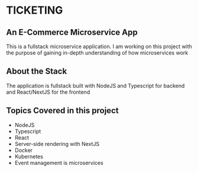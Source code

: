 # TICKETING

## An E-Commerce Microservice App

This is a fullstack microservice application.
I am working on this project with the purpose of gaining in-depth understanding of how microservices work

## About the Stack

The application is fullstack built with NodeJS and Typescript for backend and React/NextJS for the frontend

## Topics Covered in this project

- NodeJS
- Typescript
- React
- Server-side rendering with NextJS
- Docker
- Kubernetes
- Event management is microservices
